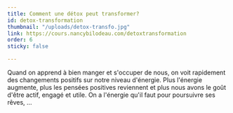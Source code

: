 ```yaml
---
title: Comment une détox peut transformer?
id: detox-transformation
thumbnail: "/uploads/detox-transfo.jpg"
link: https://cours.nancybilodeau.com/detoxtransformation
order: 6
sticky: false

---
```

Quand on apprend à bien manger et s'occuper de nous, on voit rapidement des changements positifs sur notre niveau d'énergie. Plus l'énergie augmente, plus les pensées positives reviennent et plus nous avons le goût d'être actif, engagé et utile. On a l'énergie qu'il faut pour poursuivre ses rêves, ...